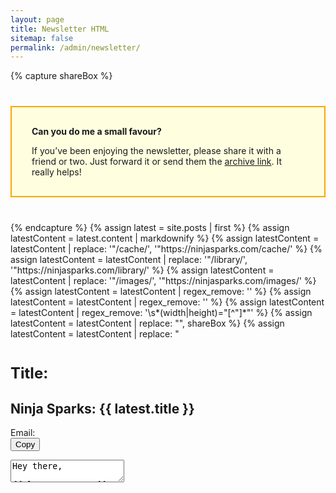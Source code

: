 ```yaml
---
layout: page
title: Newsletter HTML
sitemap: false
permalink: /admin/newsletter/
---
```

{% capture shareBox %}
<div style="background: lightyellow; padding: 1rem 2rem; margin: 2.5rem 0; border: 2px orange solid;">
<p><strong>Can you do me a small favour?</strong></p>
<p>If you’ve been enjoying the newsletter, please share it with a friend or two. Just forward it or send them the <a href="https://buttondown.com/BrushNinja">archive link</a>. It really helps!</p>
</div>
{% endcapture %}
{% assign latest = site.posts | first %}
{% assign latestContent = latest.content | markdownify %}
{% assign latestContent = latestContent | replace: '"/cache/', '"https://ninjasparks.com/cache/' %}
{% assign latestContent = latestContent | replace: '"/library/', '"https://ninjasparks.com/library/' %}
{% assign latestContent = latestContent | replace: '"/images/', '"https://ninjasparks.com/images/' %}
{% assign latestContent = latestContent | regex_remove: '<script.*?</script>' %}
{% assign latestContent = latestContent | regex_remove: '<noscript.*?</noscript>' %}
{% assign latestContent = latestContent | regex_remove: '\s*(width|height)="[^"]*"' %}
{% assign latestContent = latestContent | replace: "<!-- INCLUDE SHARE -->", shareBox %}
{% assign latestContent = latestContent | replace: "<h3 ", '<h3 style="font-size: 1.5rem; margin-top: 2.5rem; clear: both;" ' %}

<span class="f6 t-tt-u 0">Title:</span>
<h2 class="m0">Ninja Sparks: {{ latest.title }}</h2>

<span class="f6 t-tt-u 0">Email:</span><br>
<button id="copy-button">Copy</button>
<textarea class="h6 w100" id="latest-content">
Hey there,

{{ latestContent }}

<br style="clear: both;">

---

Have you found anything interesting lately? I’d love to hear about it, just reply to this email!

See you next time,

Ben
</textarea>
<script>
	document.getElementById("copy-button").addEventListener(
		"click",
		function() {
			const text = document.getElementById("latest-content");
			navigator.clipboard.writeText(text.value);
			console.log("Copied to clipboard", text.value);
		}
	);
</script>